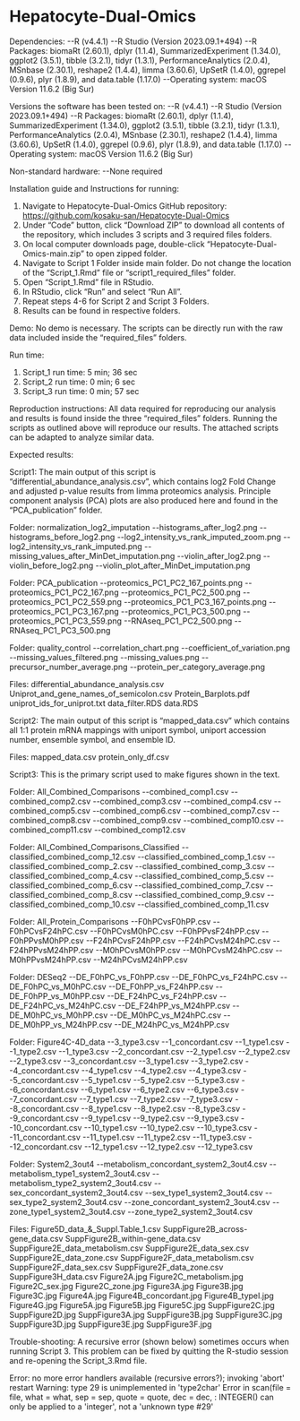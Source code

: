 # Hepatocyte-Dual-Omics

Dependencies:
--R (v4.4.1)
--R Studio (Version 2023.09.1+494)
--R Packages: biomaRt (2.60.1), dplyr (1.1.4), SummarizedExperiment (1.34.0), ggplot2 (3.5.1), tibble (3.2.1), tidyr (1.3.1), PerformanceAnalytics (2.0.4), MSnbase (2.30.1), reshape2 (1.4.4), limma (3.60.6), UpSetR (1.4.0), ggrepel (0.9.6), plyr (1.8.9), and data.table (1.17.0)
--Operating system: macOS Version 11.6.2 (Big Sur)

Versions the software has been tested on:
--R (v4.4.1)
--R Studio (Version 2023.09.1+494)
--R Packages: biomaRt (2.60.1), dplyr (1.1.4), SummarizedExperiment (1.34.0), ggplot2 (3.5.1), tibble (3.2.1), tidyr (1.3.1), PerformanceAnalytics (2.0.4), MSnbase (2.30.1), reshape2 (1.4.4), limma (3.60.6), UpSetR (1.4.0), ggrepel (0.9.6), plyr (1.8.9), and data.table (1.17.0)
--Operating system: macOS Version 11.6.2 (Big Sur)

Non-standard hardware:
--None required

Installation guide and Instructions for running: 
1.	Navigate to Hepatocyte-Dual-Omics GitHub repository: https://github.com/kosaku-san/Hepatocyte-Dual-Omics
2.	Under “Code” button, click “Download ZIP” to download all contents of the repository, which includes 3 scripts and 3 required files folders.  
3.	On local computer downloads page, double-click “Hepatocyte-Dual-Omics-main.zip” to open zipped folder. 
4.	Navigate to Script 1 Folder inside main folder. Do not change the location of the “Script_1.Rmd” file or “script1_required_files” folder. 
5.	Open “Script_1.Rmd” file in RStudio. 
6.	In RStudio, click “Run” and select “Run All”. 
7.	Repeat steps 4-6 for Script 2 and Script 3 Folders. 
8.	Results can be found in respective folders.

Demo:
No demo is necessary. The scripts can be directly run with the raw data included inside the “required_files” folders. 

Run time: 
1. Script_1 run time: 5 min; 36 sec 
2. Script_2 run time: 0 min; 6 sec
3. Script_3 run time: 0 min; 57 sec

Reproduction instructions: 
All data required for reproducing our analysis and results is found inside the three “required_files” folders. Running the scripts as outlined above will reproduce our results. The attached scripts can be adapted to analyze similar data. 



Expected results:

Script1:
The main output of this script is “differential_abundance_analysis.csv”, which contains log2 Fold Change and adjusted p-value results from limma proteomics analysis. Principle component analysis (PCA) plots are also produced here and found in the “PCA_publication” folder. 

Folder: normalization_log2_imputation
--histograms_after_log2.png
--histograms_before_log2.png
--log2_intensity_vs_rank_imputed_zoom.png
--log2_intensity_vs_rank_imputed.png
--missing_values_after_MinDet_imputation.png
--violin_after_log2.png
--violin_before_log2.png
--violin_plot_after_MinDet_imputation.png

Folder: PCA_publication
--proteomics_PC1_PC2_167_points.png
--proteomics_PC1_PC2_167.png
--proteomics_PC1_PC2_500.png
--proteomics_PC1_PC2_559.png
--proteomics_PC1_PC3_167_points.png
--proteomics_PC1_PC3_167.png
--proteomics_PC1_PC3_500.png
--proteomics_PC1_PC3_559.png
--RNAseq_PC1_PC2_500.png
--RNAseq_PC1_PC3_500.png

Folder: quality_control
--correlation_chart.png
--coefficient_of_variation.png
--missing_values_filtered.png
--missing_values.png
--precursor_number_average.png
--protein_per_category_average.png

Files:
differential_abundance_analysis.csv
Uniprot_and_gene_names_of_semicolon.csv
Protein_Barplots.pdf
uniprot_ids_for_uniprot.txt
data_filter.RDS
data.RDS



Script2:
The main output of this script is “mapped_data.csv” which contains all 1:1 protein mRNA mappings with uniport symbol, uniport accession number, ensemble symbol, and ensemble ID. 

Files:
mapped_data.csv
protein_only_df.csv


Script3:
This is the primary script used to make figures shown in the text.  

Folder: All_Combined_Comparisons
--combined_comp1.csv
--combined_comp2.csv
--combined_comp3.csv
--combined_comp4.csv
--combined_comp5.csv
--combined_comp6.csv
--combined_comp7.csv
--combined_comp8.csv
--combined_comp9.csv
--combined_comp10.csv
--combined_comp11.csv
--combined_comp12.csv
 
Folder: All_Combined_Comparisons_Classified
--classified_combined_comp_12.csv
--classified_combined_comp_1.csv
--classified_combined_comp_2.csv
--classified_combined_comp_3.csv
--classified_combined_comp_4.csv
--classified_combined_comp_5.csv
--classified_combined_comp_6.csv
--classified_combined_comp_7.csv
--classified_combined_comp_8.csv
--classified_combined_comp_9.csv
--classified_combined_comp_10.csv
--classified_combined_comp_11.csv

Folder: All_Protein_Comparisons
--F0hPCvsF0hPP.csv
--F0hPCvsF24hPC.csv
--F0hPCvsM0hPC.csv
--F0hPPvsF24hPP.csv
--F0hPPvsM0hPP.csv
--F24hPCvsF24hPP.csv
--F24hPCvsM24hPC.csv
--F24hPPvsM24hPP.csv
--M0hPCvsM0hPP.csv
--M0hPCvsM24hPC.csv
--M0hPPvsM24hPP.csv
--M24hPCvsM24hPP.csv

Folder: DESeq2
--DE_F0hPC_vs_F0hPP.csv
--DE_F0hPC_vs_F24hPC.csv
--DE_F0hPC_vs_M0hPC.csv
--DE_F0hPP_vs_F24hPP.csv
--DE_F0hPP_vs_M0hPP.csv
--DE_F24hPC_vs_F24hPP.csv
--DE_F24hPC_vs_M24hPC.csv
--DE_F24hPP_vs_M24hPP.csv
--DE_M0hPC_vs_M0hPP.csv
--DE_M0hPC_vs_M24hPC.csv
--DE_M0hPP_vs_M24hPP.csv
--DE_M24hPC_vs_M24hPP.csv

Folder: Figure4C-4D_data
--3_type3.csv
--1_concordant.csv
--1_type1.csv
--1_type2.csv
--1_type3.csv
--2_concordant.csv
--2_type1.csv
--2_type2.csv
--2_type3.csv
--3_concordant.csv
--3_type1.csv
--3_type2.csv
--4_concordant.csv
--4_type1.csv
--4_type2.csv
--4_type3.csv
--5_concordant.csv
--5_type1.csv
--5_type2.csv
--5_type3.csv
--6_concordant.csv
--6_type1.csv
--6_type2.csv
--6_type3.csv
--7_concordant.csv
--7_type1.csv
--7_type2.csv
--7_type3.csv
--8_concordant.csv
--8_type1.csv
--8_type2.csv
--8_type3.csv
--9_concordant.csv
--9_type1.csv
--9_type2.csv
--9_type3.csv
--10_concordant.csv
--10_type1.csv
--10_type2.csv
--10_type3.csv
--11_concordant.csv
--11_type1.csv
--11_type2.csv
--11_type3.csv
--12_concordant.csv
--12_type1.csv
--12_type2.csv
--12_type3.csv

Folder: System2_3out4
--metabolism_concordant_system2_3out4.csv
--metabolism_type1_system2_3out4.csv
--metabolism_type2_system2_3out4.csv
--sex_concordant_system2_3out4.csv
--sex_type1_system2_3out4.csv
--sex_type2_system2_3out4.csv
--zone_concordant_system2_3out4.csv
--zone_type1_system2_3out4.csv
--zone_type2_system2_3out4.csv

Files:
Figure5D_data_&_Suppl.Table_1.csv
SuppFigure2B_across-gene_data.csv
SuppFigure2B_within-gene_data.csv
SuppFigure2E_data_metabolism.csv
SuppFigure2E_data_sex.csv
SuppFigure2E_data_zone.csv
SuppFigure2F_data_metabolism.csv
SuppFigure2F_data_sex.csv
SuppFigure2F_data_zone.csv
SuppFigure3H_data.csv
Figure2A.jpg
Figure2C_metabolism.jpg
Figure2C_sex.jpg
Figure2C_zone.jpg
Figure3A.jpg
Figure3B.jpg
Figure3C.jpg
Figure4A.jpg
Figure4B_concordant.jpg
Figure4B_typeI.jpg
Figure4G.jpg
Figure5A.jpg
Figure5B.jpg
Figure5C.jpg
SuppFigure2C.jpg
SuppFigure2D.jpg
SuppFigure3A.jpg
SuppFigure3B.jpg
SuppFigure3C.jpg
SuppFigure3D.jpg
SuppFigure3E.jpg
SuppFigure3F.jpg



Trouble-shooting:
A recursive error (shown below) sometimes occurs when running Script 3. This problem can be fixed by quitting the R-studio session and re-opening the Script_3.Rmd file. 

Error: no more error handlers available (recursive errors?); invoking 'abort' restart
Warning: type 29 is unimplemented in 'type2char'
Error in scan(file = file, what = what, sep = sep, quote = quote, dec = dec,  : 
  INTEGER() can only be applied to a 'integer', not a 'unknown type #29'


